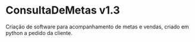 # ConsultaDeMetas v1.3
Criação de software para acompanhamento de metas e vendas, criado em python a pedido da cliente.

